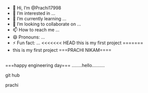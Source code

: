 - 👋 Hi, I’m @Prachi17998
- 👀 I’m interested in ...
- 🌱 I’m currently learning ...
- 💞️ I’m looking to collaborate on ...
- 📫 How to reach me ...
- 😄 Pronouns: ...
- ⚡ Fun fact: ...
<<<<<<< HEAD
   this is my first project
=======
- this is my first project 
===PRACHI NIKAM====
<br>
===happy engineering day===
........hello..........
<!---
Prachi17998/Prachi17998 is a ✨ special ✨ repository because its `README.md` (this file) appears on your GitHub profile.
You can click the Preview link to take a look at your changes.
--->
<p>git hub</p>
<p>prachi</p>
